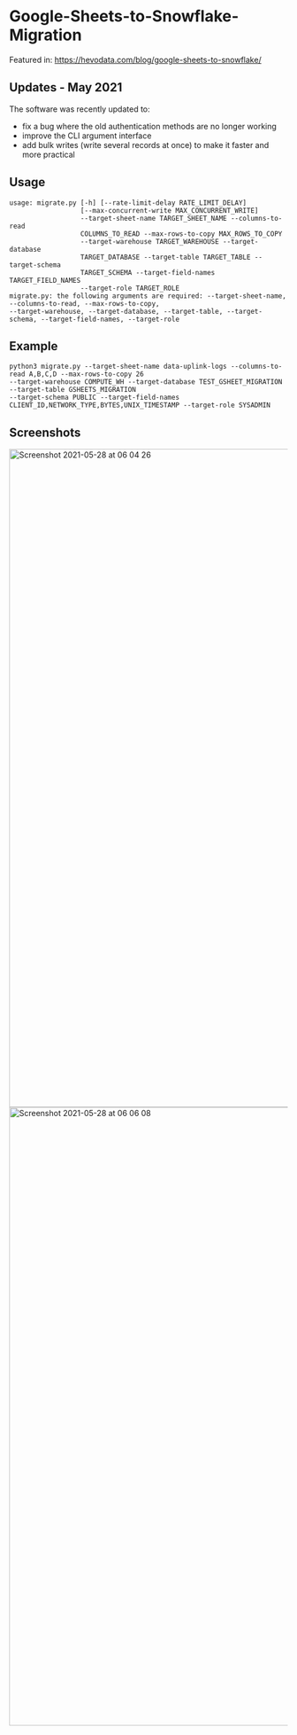 # Google-Sheets-to-Snowflake-Migration

Featured in: https://hevodata.com/blog/google-sheets-to-snowflake/

## Updates - May 2021

The software was recently updated to:

- fix a bug where the old authentication methods are no longer working
- improve the CLI argument interface
- add bulk writes (write several records at once) to make it faster and more practical

## Usage

```
usage: migrate.py [-h] [--rate-limit-delay RATE_LIMIT_DELAY]
                  [--max-concurrent-write MAX_CONCURRENT_WRITE]
                  --target-sheet-name TARGET_SHEET_NAME --columns-to-read
                  COLUMNS_TO_READ --max-rows-to-copy MAX_ROWS_TO_COPY
                  --target-warehouse TARGET_WAREHOUSE --target-database
                  TARGET_DATABASE --target-table TARGET_TABLE --target-schema
                  TARGET_SCHEMA --target-field-names TARGET_FIELD_NAMES
                  --target-role TARGET_ROLE
migrate.py: the following arguments are required: --target-sheet-name, --columns-to-read, --max-rows-to-copy,
--target-warehouse, --target-database, --target-table, --target-schema, --target-field-names, --target-role
```

## Example

```
python3 migrate.py --target-sheet-name data-uplink-logs --columns-to-read A,B,C,D --max-rows-to-copy 26 
--target-warehouse COMPUTE_WH --target-database TEST_GSHEET_MIGRATION --target-table GSHEETS_MIGRATION 
--target-schema PUBLIC --target-field-names CLIENT_ID,NETWORK_TYPE,BYTES,UNIX_TIMESTAMP --target-role SYSADMIN
```

## Screenshots

<img width="1188" alt="Screenshot 2021-05-28 at 06 04 26" src="https://user-images.githubusercontent.com/26833356/119932146-a62fd500-bf7a-11eb-84d4-8f045079fb7a.png">

<img width="1116" alt="Screenshot 2021-05-28 at 06 06 08" src="https://user-images.githubusercontent.com/26833356/119932285-df684500-bf7a-11eb-9d97-a84b04872bbc.png">
